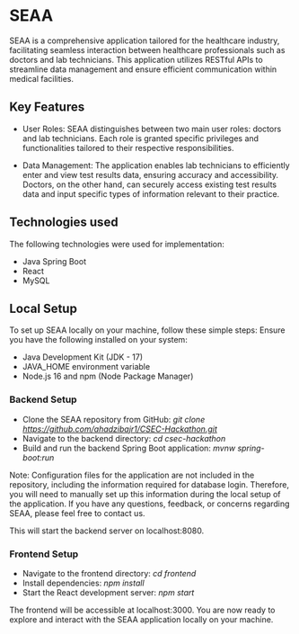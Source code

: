# SEAA

SEAA is a comprehensive application tailored for the healthcare industry, facilitating seamless interaction between healthcare professionals such as doctors and lab technicians. This application utilizes RESTful APIs to streamline data management and ensure efficient communication within medical facilities.

## Key Features
- User Roles: SEAA distinguishes between two main user roles: doctors and lab technicians. Each role is granted specific privileges and functionalities tailored to their respective responsibilities.

- Data Management: The application enables lab technicians to efficiently enter and view test results data, ensuring accuracy and accessibility. Doctors, on the other hand, can securely access existing test results data and input specific types of information relevant to their practice.

## Technologies used
The following technologies were used for implementation:
- Java Spring Boot
- React
- MySQL

## Local Setup
To set up SEAA locally on your machine, follow these simple steps:
Ensure you have the following installed on your system:
- Java Development Kit (JDK - 17)
- JAVA_HOME environment variable
- Node.js 16 and npm (Node Package Manager)

### Backend Setup
- Clone the SEAA repository from GitHub: *git clone https://github.com/ahadzibajr1/CSEC-Hackathon.git*
- Navigate to the backend directory: *cd csec-hackathon*
- Build and run the backend Spring Boot application: *mvnw spring-boot:run*

Note: Configuration files for the application are not included in the repository, including the information required for database login. Therefore, you will need to manually set up this information during the local setup of the application. If you have any questions, feedback, or concerns regarding SEAA, please feel free to contact us.
  
This will start the backend server on localhost:8080.

### Frontend Setup
- Navigate to the frontend directory: *cd frontend*
- Install dependencies: *npm install*
- Start the React development server: *npm start*

The frontend will be accessible at localhost:3000. You are now ready to explore and interact with the SEAA application locally on your machine.


















